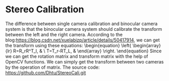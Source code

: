 # Stereo Calibration
The difference between single camera calibration and binocular camera system is that the binocular camera system should calibrate the transform between the left and the right camera. According to the blog:https://blog.csdn.net/xuelabizp/article/details/50417914, we can get the transform using these equations:
			\begin{equation}
			\left\{
							\begin{array}{lr}
							R=R_rR^T_l, & \\
							T=T_r-RT_L, &
							\end{array}
			\right.
			\end{equation}
		Since we can get the rotation matrix and transform matrix with the help of OpenCV functions. We can simply get the transform between two cameras by the operation of matrix. The source code: https://github.com/Dhtu/StereoCali.git
		